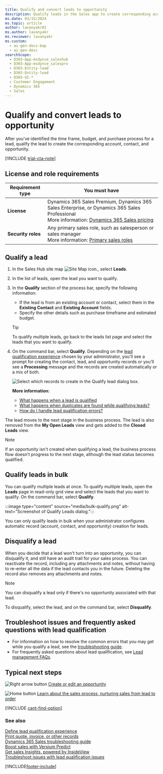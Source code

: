 ```yaml
---
title: Qualify and convert leads to opportunity
description: Qualify leads in the Sales app to create corresponding accounts and opportunities, and disqualify leads when they won't turn into an opportunity.
ms.date: 03/15/2024
ms.topic: article
author: lavanyakr01
ms.author: lavanyakr
ms.reviewer: lavanyakr
ms.custom: 
  - ai-gen-docs-bap
  - ai-gen-desc
searchScope: 
  - D365-App-msdynce_saleshub
  - D365-App-msdynce_salespro
  - D365-Entity-lead
  - D365-Entity-lead
  - D365-UI-*
  - Customer Engagement
  - Dynamics 365
  - Sales
---
```

# Qualify and convert leads to opportunity

After you've identified the time frame, budget, and purchase process for a lead, qualify the lead to create the corresponding account, contact, and opportunity. 

[!INCLUDE [trial-cta-note](../includes/trial-cta-note.md)] 

## License and role requirements
| Requirement type | You must have |
|-----------------------|---------|
| **License** | Dynamics 365 Sales Premium, Dynamics 365 Sales Enterprise, or Dynamics 365 Sales Professional <br>More information: [Dynamics 365 Sales pricing](https://dynamics.microsoft.com/sales/pricing/) |
| **Security roles** | Any primary sales role, such as salesperson or sales manager<br>  More information: [Primary sales roles](security-roles-for-sales.md#primary-sales-roles)|


## Qualify a lead

1. In the Sales Hub site map ![Site Map icon.](media/site-map-icon.png "site map icon"), select **Leads**.

2. In the list of leads, open the lead you want to qualify.

3. In the **Qualify** section of the process bar, specify the following information:
    - If the lead is from an existing account or contact, select them in the **Existing Contact** and **Existing Account** fields.
    - Specify the other details such as purchase timeframe and estimated budget.

     > [!TIP]
     > To qualify multiple leads, go back to the leads list page and select the leads that you want to qualify.
4. On the command bar, select **Qualify**.
    Depending on the [lead qualification experience](define-lead-qualification-experience.md) chosen by your administrator, you'll see a prompt for creating the contact, lead, and opportunity records or you'll see a **Processing** message and the records are created automatically or a mix of both.

      ![Select which records to create in the Qualify lead dialog box.](media/qualify-lead-dialog-box.png "Select which records to create in the Qualify lead dialog box")
     
    **More information:** 
    - [What happens when a lead is qualified](faq-lead.md#what-happens-when-a-lead-is-qualified)
    - [What happens when duplicates are found while qualifying leads?](faq-lead.md#what-happens-when-duplicates-are-found-while-qualifying-leads)
    - [How do I handle lead qualification errors?](faq-lead.md#how-do-i-handle-lead-qualification-errors)
    
The lead moves to the next stage in the business process. The lead is also removed from the **My Open Leads** view and gets added to the **Closed Leads** view.
  
> [!NOTE]
> If an opportunity isn't created when qualifying a lead, the business process flow doesn't progress to the next stage, although the lead status becomes qualified.

## Qualify leads in bulk

You can qualify multiple leads at once. To qualify multiple leads, open the **Leads** page in read-only grid view and select the leads that you want to qualify. On the command bar, select **Qualify**.

:::image type="content" source="media/bulk-qualify.png" alt-text="Screenshot of Qualify Leads dialog.":::

You can only qualify leads in bulk when your administrator configures automatic record (account, contact, and opportunity) creation for leads.  

## Disqualify a lead

When you decide that a lead won't turn into an opportunity, you can disqualify it, and still have an audit trail for your sales process. You can reactivate the record, including any attachments and notes, without having to re-enter all the data if the lead contacts you in the future. Deleting the record also removes any attachments and notes.

> [!NOTE]
> You can disqualify a lead only if there's no opportunity associated with that lead.  

To disqualify, select the lead, and on the command bar, select  **Disqualify**.

## Troubleshoot issues and frequently asked questions with lead qualification

- For information on how to resolve the common errors that you may get while you qualify a lead, see the [troubleshooting guide](troubleshooting.md).  
- For frequently asked questions about lead qualification, see [Lead management FAQs](faq-lead.md).

## Typical next steps  

 ![Right arrow button](media/orange-right-arrow-button.png "Right arrow button") [Create or edit an opportunity](create-edit-opportunity-sales.md)  
  
 ![Home button](media/home-button.png "Home button") [Learn about the sales process, nurturing sales from lead to order](nurture-sales-from-lead-order-sales.md) 

[!INCLUDE [cant-find-option](../includes/cant-find-option.md)]
  
### See also  
[Define lead qualification experience](define-lead-qualification-experience.md)  
[Print quote, invoice, or other records](print-records.md)         
[Dynamics 365 Sales troubleshooting guide](troubleshooting.md)  
[Boost sales with Versium Predict](../versium-predict/versium-predict.md)  
[Get sales Insights, powered by InsideView](../insights-insideview/insights-powered-by-insideview.md)  
[Troubleshoot issues with lead qualification issues](/troubleshoot/dynamics-365/sales/troubleshoot-lead-qualification-issues-for-salespeople)

[!INCLUDE[footer-include](../includes/footer-banner.md)]
